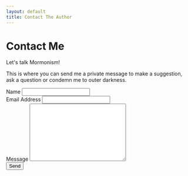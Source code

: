 ```yaml
---
layout: default
title: Contact The Author
---
```


<div id="contact">
  <h1 class="pageTitle">Contact Me</h1>
  <div class="contactContent">
    <p class="intro">Let's talk Mormonism!</p>
    <p>This is where you can send me a private message to make a suggestion, ask a question or condemn me to outer darkness.</p>
  </div>
  <form action="http://formspree.io/jaredrummler@gmail.com" method="POST">
    <label for="name">Name</label>
    <input type="text" id="name" name="name" class="full-width"><br>
    <label for="email">Email Address</label>
    <input type="email" id="email" name="_replyto" class="full-width"><br>
    <label for="message">Message</label>
    <textarea name="message" id="message" cols="30" rows="10" class="full-width"></textarea><br>
    <input type="submit" value="Send" class="button">
  </form>
</div>

